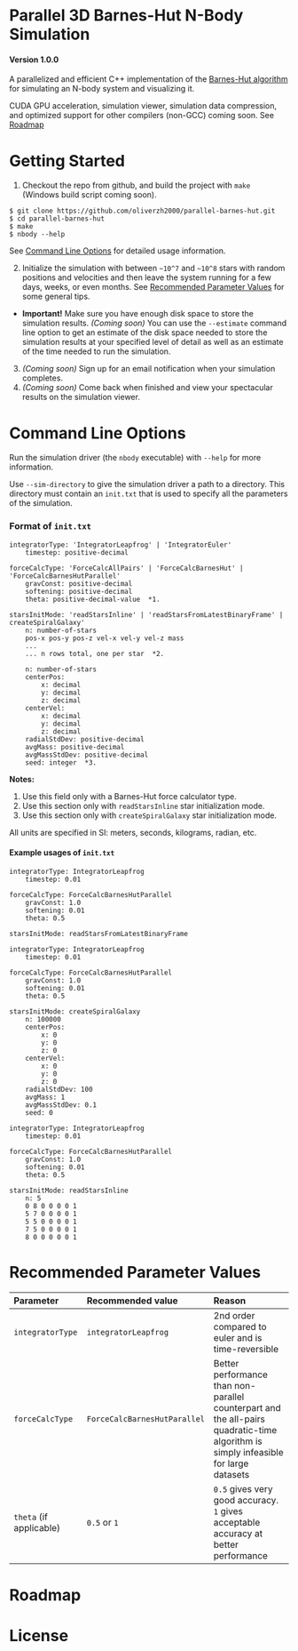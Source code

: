 # Parallel 3D Barnes-Hut N-Body Simulation
#### Version 1.0.0

A parallelized and efficient C++ implementation of the [Barnes-Hut algorithm](https://en.wikipedia.org/wiki/Barnes-Hut_simulation) for simulating an N-body system and visualizing it.

CUDA GPU acceleration, simulation viewer, simulation data compression, and optimized support for other compilers (non-GCC) coming soon. See [Roadmap](#roadmap)

# Getting Started
1. Checkout the repo from github, and build the project with `make` (Windows build script coming soon).
```shell
$ git clone https://github.com/oliverzh2000/parallel-barnes-hut.git
$ cd parallel-barnes-hut
$ make
$ nbody --help
```
See [Command Line Options](#command-line-options) for detailed usage information.

2. Initialize the simulation with between `~10^7` and `~10^8` stars with random positions and velocities and then leave the system running for a few days, weeks, or even months. See [Recommended Parameter Values](#recommended-parameter-values) for some general tips.
  - **Important!** Make sure you have enough disk space to store the simulation results. _(Coming soon)_ You can use the `--estimate` command line option to get an estimate of the disk space needed to store the simulation results at your specified level of detail as well as an estimate of the time needed to run the simulation.
3. _(Coming soon)_ Sign up for an email notification when your simulation completes.
4. _(Coming soon)_ Come back when finished and view your spectacular results on the simulation viewer.

# Command Line Options
Run the simulation driver (the `nbody` executable) with `--help` for more information. 

Use `--sim-directory` to give the simulation driver a path to a directory. This directory must contain an `init.txt` that is used to specify all the parameters of the simulation.

### Format of `init.txt`
```
integratorType: 'IntegratorLeapfrog' | 'IntegratorEuler'
    timestep: positive-decimal

forceCalcType: 'ForceCalcAllPairs' | 'ForceCalcBarnesHut' | 'ForceCalcBarnesHutParallel'
    gravConst: positive-decimal
    softening: positive-decimal
    theta: positive-decimal-value  *1.

starsInitMode: 'readStarsInline' | 'readStarsFromLatestBinaryFrame' | createSpiralGalaxy'
    n: number-of-stars
    pos-x pos-y pos-z vel-x vel-y vel-z mass
    ... 
    ... n rows total, one per star  *2.
    
    n: number-of-stars
    centerPos:
        x: decimal
        y: decimal
        z: decimal
    centerVel:
        x: decimal
        y: decimal
        z: decimal
    radialStdDev: positive-decimal
    avgMass: positive-decimal
    avgMassStdDev: positive-decimal
    seed: integer  *3.
```
**Notes:**
1. Use this field only with a Barnes-Hut force calculator type.
2. Use this section only with `readStarsInline` star initialization mode.
3. Use this section only with `createSpiralGalaxy` star initialization mode. 

All units are specified in SI: meters, seconds, kilograms, radian, etc.

#### Example usages of `init.txt`
```
integratorType: IntegratorLeapfrog
    timestep: 0.01

forceCalcType: ForceCalcBarnesHutParallel
    gravConst: 1.0
    softening: 0.01
    theta: 0.5

starsInitMode: readStarsFromLatestBinaryFrame
```
```
integratorType: IntegratorLeapfrog
    timestep: 0.01

forceCalcType: ForceCalcBarnesHutParallel
    gravConst: 1.0
    softening: 0.01
    theta: 0.5

starsInitMode: createSpiralGalaxy
    n: 100000
    centerPos:
        x: 0
        y: 0
        z: 0
    centerVel:
        x: 0
        y: 0
        z: 0
    radialStdDev: 100
    avgMass: 1
    avgMassStdDev: 0.1
    seed: 0
```
```
integratorType: IntegratorLeapfrog
    timestep: 0.01

forceCalcType: ForceCalcBarnesHutParallel
    gravConst: 1.0
    softening: 0.01
    theta: 0.5

starsInitMode: readStarsInline
    n: 5
    0 8 0 0 0 0 1
    5 7 0 0 0 0 1
    5 5 0 0 0 0 1
    7 5 0 0 0 0 1
    8 0 0 0 0 0 1
```
# Recommended Parameter Values
| Parameter        | Recommended value           | Reason  |
| :------------- |:-------------| :-----|
| `integratorType`      | `integratorLeapfrog` | 2nd order compared to euler and is time-reversible |
| `forceCalcType`    | `ForceCalcBarnesHutParallel`      | Better performance than non-parallel counterpart and the all-pairs quadratic-time algorithm is simply infeasible for large datasets |
| `theta` (if applicable) | `0.5` or `1`      | `0.5` gives very good accuracy. `1` gives acceptable accuracy at better performance |

# Roadmap

# License


